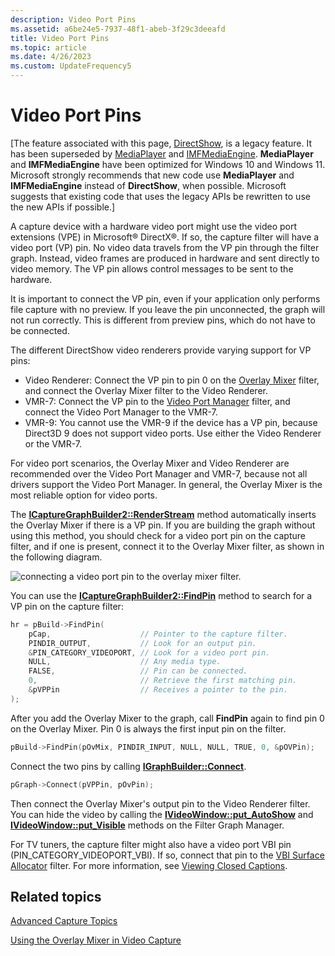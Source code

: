 ```yaml
---
description: Video Port Pins
ms.assetid: a6be24e5-7937-48f1-abeb-3f29c3deeafd
title: Video Port Pins
ms.topic: article
ms.date: 4/26/2023
ms.custom: UpdateFrequency5
---
```


# Video Port Pins

\[The feature associated with this page, [DirectShow](/windows/win32/directshow/directshow), is a legacy feature. It has been superseded by [MediaPlayer](/uwp/api/Windows.Media.Playback.MediaPlayer) and [IMFMediaEngine](/windows/win32/api/mfmediaengine/nn-mfmediaengine-imfmediaengine). **MediaPlayer** and **IMFMediaEngine** have been optimized for Windows 10 and Windows 11. Microsoft strongly recommends that new code use **MediaPlayer** and **IMFMediaEngine** instead of **DirectShow**, when possible. Microsoft suggests that existing code that uses the legacy APIs be rewritten to use the new APIs if possible.\]

A capture device with a hardware video port might use the video port extensions (VPE) in Microsoft® DirectX®. If so, the capture filter will have a video port (VP) pin. No video data travels from the VP pin through the filter graph. Instead, video frames are produced in hardware and sent directly to video memory. The VP pin allows control messages to be sent to the hardware.

It is important to connect the VP pin, even if your application only performs file capture with no preview. If you leave the pin unconnected, the graph will not run correctly. This is different from preview pins, which do not have to be connected.

The different DirectShow video renderers provide varying support for VP pins:

-   Video Renderer: Connect the VP pin to pin 0 on the [Overlay Mixer](overlay-mixer-filter.md) filter, and connect the Overlay Mixer filter to the Video Renderer.
-   VMR-7: Connect the VP pin to the [Video Port Manager](video-port-manager.md) filter, and connect the Video Port Manager to the VMR-7.
-   VMR-9: You cannot use the VMR-9 if the device has a VP pin, because Direct3D 9 does not support video ports. Use either the Video Renderer or the VMR-7.

For video port scenarios, the Overlay Mixer and Video Renderer are recommended over the Video Port Manager and VMR-7, because not all drivers support the Video Port Manager. In general, the Overlay Mixer is the most reliable option for video ports.

The [**ICaptureGraphBuilder2::RenderStream**](/windows/desktop/api/Strmif/nf-strmif-icapturegraphbuilder2-renderstream) method automatically inserts the Overlay Mixer if there is a VP pin. If you are building the graph without using this method, you should check for a video port pin on the capture filter, and if one is present, connect it to the Overlay Mixer filter, as shown in the following diagram.

![connecting a video port pin to the overlay mixer filter.](images/vidcap11.png)

You can use the [**ICaptureGraphBuilder2::FindPin**](/windows/desktop/api/Strmif/nf-strmif-icapturegraphbuilder2-findpin) method to search for a VP pin on the capture filter:


```C++
hr = pBuild->FindPin(
    pCap,                    // Pointer to the capture filter.
    PINDIR_OUTPUT,           // Look for an output pin.
    &PIN_CATEGORY_VIDEOPORT, // Look for a video port pin.
    NULL,                    // Any media type.
    FALSE,                   // Pin can be connected.
    0,                       // Retrieve the first matching pin.
    &pVPPin                  // Receives a pointer to the pin.
);
```



After you add the Overlay Mixer to the graph, call **FindPin** again to find pin 0 on the Overlay Mixer. Pin 0 is always the first input pin on the filter.


```C++
pBuild->FindPin(pOvMix, PINDIR_INPUT, NULL, NULL, TRUE, 0, &pOVPin);
```



Connect the two pins by calling [**IGraphBuilder::Connect**](/windows/desktop/api/Strmif/nf-strmif-igraphbuilder-connect).


```C++
pGraph->Connect(pVPPin, pOvPin);
```



Then connect the Overlay Mixer's output pin to the Video Renderer filter. You can hide the video by calling the [**IVideoWindow::put\_AutoShow**](/windows/desktop/api/Control/nf-control-ivideowindow-put_autoshow) and [**IVideoWindow::put\_Visible**](/windows/desktop/api/Control/nf-control-ivideowindow-put_visible) methods on the Filter Graph Manager.

For TV tuners, the capture filter might also have a video port VBI pin (PIN\_CATEGORY\_VIDEOPORT\_VBI). If so, connect that pin to the [VBI Surface Allocator](vbi-surface-allocator.md) filter. For more information, see [Viewing Closed Captions](viewing-closed-captions.md).

## Related topics

<dl> <dt>

[Advanced Capture Topics](advanced-capture-topics.md)
</dt> <dt>

[Using the Overlay Mixer in Video Capture](using-the-overlay-mixer-in-video-capture.md)
</dt> </dl>

 

 



